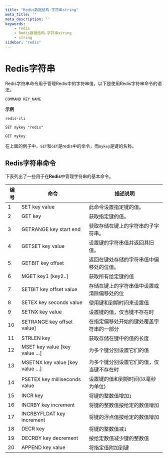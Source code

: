 ```yaml
---
title: "Redis数据结构-字符串string"
meta_title: ''
meta_description: ''
keywords: 
    - redis
    - Redis数据结构-字符串string
    - string
sidebar: "redis"
---
```

# Redis字符串 			

Redis字符串命令用于管理Redis中的字符串值。以下是使用Redis字符串命令的语法。

```
COMMAND KEY_NAME
```

**示例**

```shell
redis-cli
```
```shell
SET mykey "redis" 
```
```shell
GET mykey 
```

在上面的例子中，`SET`和`GET`是redis中的命令，而`mykey`是键的名称。

## Redis字符串命令

下表列出了一些用于在**Redis**中管理字符串的基本命令。

| 编号 | 命令                            | 描述说明                                   |
| ---- | ------------------------------- | ------------------------------------------ |
| 1    | SET key value                   | 此命令设置指定键的值。                     |
| 2    | GET key                         | 获取指定键的值。                           |
| 3    | GETRANGE key start end          | 获取存储在键上的字符串的子字符串。         |
| 4    | GETSET key value                | 设置键的字符串值并返回其旧值。             |
| 5    | GETBIT key offset               | 返回在键处存储的字符串值中偏移处的位值。   |
| 6    | MGET key1 [key2..\]             | 获取所有给定键的值                         |
| 7    | SETBIT key offset value         | 存储在键上的字符串值中设置或清除偏移处的位 |
| 8    | SETEX key seconds value         | 使用键和到期时间来设置值                   |
| 9    | SETNX key value                 | 设置键的值，仅当键不存在时                 |
| 10   | SETRANGE key offset value]      | 在指定偏移处开始的键处覆盖字符串的一部分   |
| 11   | STRLEN key                      | 获取存储在键中的值的长度                   |
| 12   | MSET key value [key value …\]   | 为多个键分别设置它们的值                   |
| 13   | MSETNX key value [key value …\] | 为多个键分别设置它们的值，仅当键不存在时   |
| 14   | PSETEX key milliseconds value   | 设置键的值和到期时间(以毫秒为单位)         |
| 15   | INCR key                        | 将键的整数值增加`1`                        |
| 16   | INCRBY key increment            | 将键的整数值按给定的数值增加               |
| 17   | INCRBYFLOAT key increment       | 将键的浮点值按给定的数值增加               |
| 18   | DECR key                        | 将键的整数值减`1`                          |
| 19   | DECRBY key decrement            | 按给定数值减少键的整数值                   |
| 20   | APPEND key value                | 将指定值附加到键                           |
<code class=backend-type backend-type=free></code>
